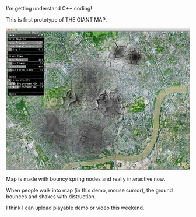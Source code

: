 I'm getting understand C++ coding!

This is first prototype of THE GIANT MAP.

![Feel of Scale](../project_images/sketches/sketch_016.jpg?raw=true "Example Image")

Map is made with bouncy spring nodes and really interactive now.

When people walk into map (in this demo, mouse cursor), the ground bounces and shakes with distruction.

I think I can upload playable demo or video this weekend.